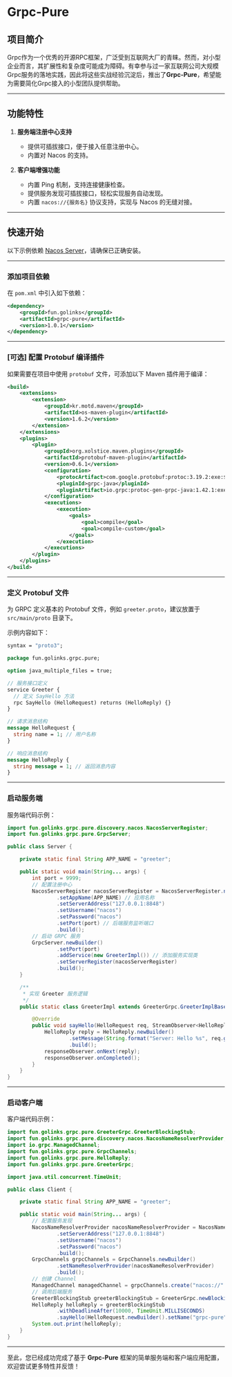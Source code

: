 # Grpc-Pure

## 项目简介

Grpc作为一个优秀的开源RPC框架，广泛受到互联网大厂的青睐。然而，对小型企业而言，其扩展性和复杂度可能成为障碍。有幸参与过一家互联网公司大规模Grpc服务的落地实践，因此将这些实战经验沉淀后，推出了**Grpc-Pure**，希望能为需要简化Grpc接入的小型团队提供帮助。

---

## 功能特性

1. **服务端注册中心支持**
    - 提供可插拔接口，便于接入任意注册中心。
    - 内置对 Nacos 的支持。

2. **客户端增强功能**
    - 内置 Ping 机制，支持连接健康检查。
    - 提供服务发现可插拔接口，轻松实现服务自动发现。
    - 内置 `nacos://{服务名}` 协议支持，实现与 Nacos 的无缝对接。

---

## 快速开始

以下示例依赖 [Nacos Server](https://nacos.io/docs/v2.3/quickstart/quick-start)，请确保已正确安装。

---

### 添加项目依赖

在 `pom.xml` 中引入如下依赖：

```xml
<dependency>
    <groupId>fun.golinks</groupId>
    <artifactId>grpc-pure</artifactId>
    <version>1.0.1</version>
</dependency>
```

---

### [可选] 配置 Protobuf 编译插件

如果需要在项目中使用 `protobuf` 文件，可添加以下 Maven 插件用于编译：

```xml
<build>
    <extensions>
        <extension>
            <groupId>kr.motd.maven</groupId>
            <artifactId>os-maven-plugin</artifactId>
            <version>1.6.2</version>
        </extension>
    </extensions>
    <plugins>
        <plugin>
            <groupId>org.xolstice.maven.plugins</groupId>
            <artifactId>protobuf-maven-plugin</artifactId>
            <version>0.6.1</version>
            <configuration>
                <protocArtifact>com.google.protobuf:protoc:3.19.2:exe:${os.detected.classifier}</protocArtifact>
                <pluginId>grpc-java</pluginId>
                <pluginArtifact>io.grpc:protoc-gen-grpc-java:1.42.1:exe:${os.detected.classifier}</pluginArtifact>
            </configuration>
            <executions>
                <execution>
                    <goals>
                        <goal>compile</goal>
                        <goal>compile-custom</goal>
                    </goals>
                </execution>
            </executions>
        </plugin>
    </plugins>
</build>
```

---

### 定义 Protobuf 文件

为 GRPC 定义基本的 Protobuf 文件，例如 `greeter.proto`，建议放置于 `src/main/proto` 目录下。

示例内容如下：

```protobuf
syntax = "proto3";

package fun.golinks.grpc.pure;

option java_multiple_files = true;

// 服务接口定义
service Greeter {
  // 定义 SayHello 方法
  rpc SayHello (HelloRequest) returns (HelloReply) {}
}

// 请求消息结构
message HelloRequest {
  string name = 1; // 用户名称
}

// 响应消息结构
message HelloReply {
  string message = 1; // 返回消息内容
}
```

---

### 启动服务端

服务端代码示例：

```java
import fun.golinks.grpc.pure.discovery.nacos.NacosServerRegister;
import fun.golinks.grpc.pure.GrpcServer;

public class Server {

    private static final String APP_NAME = "greeter";

    public static void main(String... args) {
        int port = 9999;
        // 配置注册中心
        NacosServerRegister nacosServerRegister = NacosServerRegister.newBuilder()
                .setAppName(APP_NAME) // 应用名称
                .setServerAddress("127.0.0.1:8848")
                .setUsername("nacos")
                .setPassword("nacos")
                .setPort(port) // 后端服务监听端口
                .build();
        // 启动 GRPC 服务
        GrpcServer.newBuilder()
                .setPort(port)
                .addService(new GreeterImpl()) // 添加服务实现类
                .setServerRegister(nacosServerRegister)
                .build();
    }

    /**
     * 实现 Greeter 服务逻辑
     */
    public static class GreeterImpl extends GreeterGrpc.GreeterImplBase {

        @Override
        public void sayHello(HelloRequest req, StreamObserver<HelloReply> responseObserver) {
            HelloReply reply = HelloReply.newBuilder()
                    .setMessage(String.format("Server: Hello %s", req.getName()))
                    .build();
            responseObserver.onNext(reply);
            responseObserver.onCompleted();
        }
    }
}
```

---

### 启动客户端

客户端代码示例：

```java
import fun.golinks.grpc.pure.GreeterGrpc.GreeterBlockingStub;
import fun.golinks.grpc.pure.discovery.nacos.NacosNameResolverProvider;
import io.grpc.ManagedChannel;
import fun.golinks.grpc.pure.GrpcChannels;
import fun.golinks.grpc.pure.HelloReply;
import fun.golinks.grpc.pure.GreeterGrpc;

import java.util.concurrent.TimeUnit;

public class Client {

    private static final String APP_NAME = "greeter";

    public static void main(String... args) {
        // 配置服务发现
        NacosNameResolverProvider nacosNameResolverProvider = NacosNameResolverProvider.newBuilder()
                .setServerAddress("127.0.0.1:8848")
                .setUsername("nacos")
                .setPassword("nacos")
                .build();
        GrpcChannels grpcChannels = GrpcChannels.newBuilder()
                .setNameResolverProvider(nacosNameResolverProvider)
                .build();
        // 创建 Channel
        ManagedChannel managedChannel = grpcChannels.create("nacos://" + APP_NAME);
        // 调用后端服务
        GreeterBlockingStub greeterBlockingStub = GreeterGrpc.newBlockingStub(managedChannel);
        HelloReply helloReply = greeterBlockingStub
                .withDeadlineAfter(10000, TimeUnit.MILLISECONDS)
                .sayHello(HelloRequest.newBuilder().setName("grpc-pure").build());
        System.out.print(helloReply);
    }
}
```

---

至此，您已经成功完成了基于 **Grpc-Pure** 框架的简单服务端和客户端应用配置，欢迎尝试更多特性并反馈！